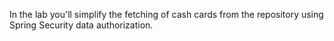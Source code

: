 In the lab you'll simplify the fetching of cash cards from the repository using Spring Security data authorization.